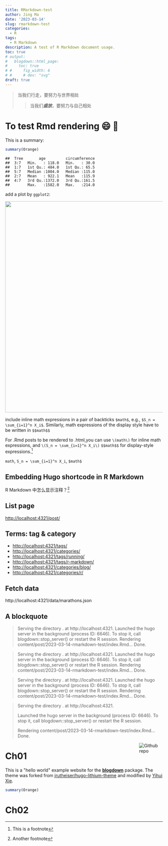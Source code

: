 ```yaml
---
title: RMarkdown-test
author: Jing Ma
date: '2023-03-14'
slug: rmarkdown-test
categories:
  - R
tags:
  - R Markdown
description: A test of R Markdown document usage.
toc: true
# output:
#   blogdown::html_page:
#     toc: true
# #     fig_width: 6
# #     # dev: "svg"
draft: true
---
```


> 当我们行走，要努力与世界相处
>
>> 当我们***盛放***，要努力与自己相处

# To test Rmd rendering :smile: :rabbit2:

This is a summary:


```r
summary(Orange)
```

```
##  Tree       age         circumference  
##  3:7   Min.   : 118.0   Min.   : 30.0  
##  1:7   1st Qu.: 484.0   1st Qu.: 65.5  
##  5:7   Median :1004.0   Median :115.0  
##  2:7   Mean   : 922.1   Mean   :115.9  
##  4:7   3rd Qu.:1372.0   3rd Qu.:161.5  
##        Max.   :1582.0   Max.   :214.0
```

add a plot by `ggplot2`:

<img src="{{< blogdown/postref >}}index_files/figure-html/line-1.png" width="672" />

include inline math expressions in a pair of backticks `$math$`, e.g., `$S_n = \sum_{i=1}^n X_i$`. Similarly, math expressions of the display style have to be written in `$$math$$`

For .Rmd posts to be rendered to .html,you can use `\(math\)` for inline math expressions, and `\(S_n = \sum_{i=1}^n X_i\)` `$$math$$` for display-style expressions.[^1]

[^1]: This is a footnote

`math`, `S_n = \sum_{i=1}^n X_i`, `$math$`

## Embedding Hugo shortcode in R Markdown



R Markdown 中怎么显示注释？[^2]

[^2]: Another footnote

## List page

<http://localhost:4321/post/>


## Terms: tag & category

- <http://localhost:4321/tags/>
- <http://localhost:4321/categories/>
- <http://localhost:4321/tags/running/>
- <http://localhost:4321/tags/r-markdown/>
- <http://localhost:4321/categories/blog/>
- <http://localhost:4321/categories/r/>

## Fetch data

http://localhost:4321/data/marathons.json

## A blockquote

> Serving the directory . at http://localhost:4321. Launched the hugo server in the background (process ID: 6646). To stop it, call blogdown::stop_server() or restart the R session.
Rendering content/post/2023-03-14-rmarkdown-test/index.Rmd... Done.

> Serving the directory . at http://localhost:4321.
> Launched the hugo server in the background (process ID: 6646). To stop it, call blogdown::stop_server() or restart the R session.
> Rendering content/post/2023-03-14-rmarkdown-test/index.Rmd... Done.

>   Serving the directory . at http://localhost:4321.
>   Launched the hugo server in the background (process ID: 6646). To stop it, call blogdown::stop_server() or restart the R session.
>   Rendering content/post/2023-03-14-rmarkdown-test/index.Rmd... Done.

> Serving the directory . at http://localhost:4321.
>
> Launched the hugo server in the background (process ID: 6646). To stop it, call blogdown::stop_server() or restart the R session.
>
> Rendering content/post/2023-03-14-rmarkdown-test/index.Rmd... Done.

[<img src="https://simpleicons.org/icons/github.svg" style="max-width:15%;min-width:40px;float:right;" alt="Github repo" />](https://github.com/yihui/hugo-xmin)

# Ch01

This is a "hello world" example website for the [**blogdown**](https://github.com/rstudio/blogdown) package. The theme was forked from [jrutheiser/hugo-lithium-theme](https://github.com/jrutheiser/hugo-lithium-theme) and modified by [Yihui Xie](https://github.com/yihui/hugo-lithium).

```r
summary(Orange)
```

# Ch02

